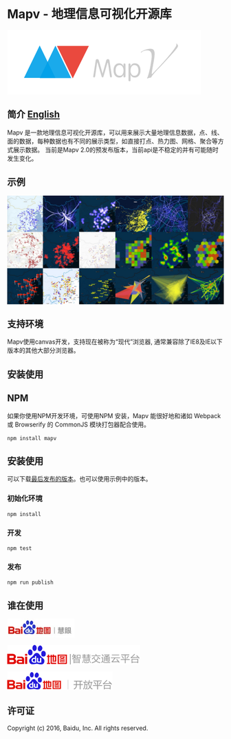 # Mapv - 地理信息可视化开源库
<a href="http://huiyan-fe.github.io/mapv/v2/">
    <img style="vertical-align: top;" src="./asset/logo.png?raw=true" alt="logo">
</a>

## 简介 [English](https://github.com/huiyan-fe/mapv/blob/v2/README.md)
Mapv 是一款地理信息可视化开源库，可以用来展示大量地理信息数据，点、线、面的数据，每种数据也有不同的展示类型，如直接打点、热力图、网格、聚合等方式展示数据。
当前是Mapv 2.0的预发布版本，当前api是不稳定的并有可能随时发生变化。

## 示例
<a href="http://huiyan-fe.github.io/mapv/v2/gallery.html">
    <img style="vertical-align: top;" src="./asset/overview.png?raw=true" alt="logo">
</a>

## 支持环境
Mapv使用canvas开发，支持现在被称为“现代”浏览器, 通常兼容除了IE8及IE以下版本的其他大部分浏览器。
## 安装使用

## NPM
如果你使用NPM开发环境，可使用NPM 安装，Mapv 能很好地和诸如 Webpack 或 Browserify 的 CommonJS 模块打包器配合使用。

    npm install mapv

## 安装使用
可以下载[最后发布的版本](https://github.com/huiyan-fe/mapv/releases)。也可以使用示例中的版本。
### 初始化环境
    npm install
### 开发
    npm test
### 发布
    npm run publish

## 谁在使用
[![百度慧眼](./asset/user/huiyan.png)](http://huiyan.baidu.com)

[![百度交通云](./asset/user/jiaotong.png)](http://jiaotong.baidu.com/)

[![百度地图开放平台](./asset/user/lbsyun.png)](http://lbsyun.baidu.com/)

## 许可证
Copyright (c) 2016, Baidu, Inc.
All rights reserved.
